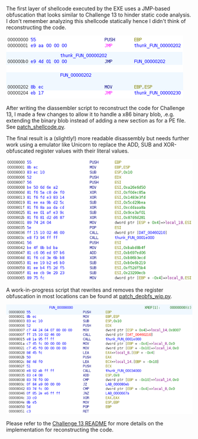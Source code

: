 The first layer of shellcode executed by the EXE uses a JMP-based obfuscation that
looks similar to Challenge 13 to hinder static code analysis. I don't remember
analyzing this shellcode statically hence I didn't think of reconstructing the
code.

![Before](img/ch05_before.png)

After writing the diassembler script to reconstruct the code for Challenge 13,
I made a few changes to allow it to handle a x86 binary blob, .e.g. extending
the binary blob instead of adding a new section as for a PE file. See
[patch_shellcode.py](patch_shellcode.py).

The final result is a (slightly!) more readable disassembly but needs further work
using a emulator like Unicorn to replace the ADD, SUB and XOR-obfuscated register
values with their literal values.

![After](img/ch05_after.png)

A work-in-progress script that rewrites and removes the register obfuscation
in most locations can be found at [patch_deobfs_wip.py](patch_deobfs_wip.py).

![After deobfs](img/ch05_after2.png)

Please refer to the [Challenge 13 README](../ch13/README.md) for more details on
the implementation for reconstructing the code.
